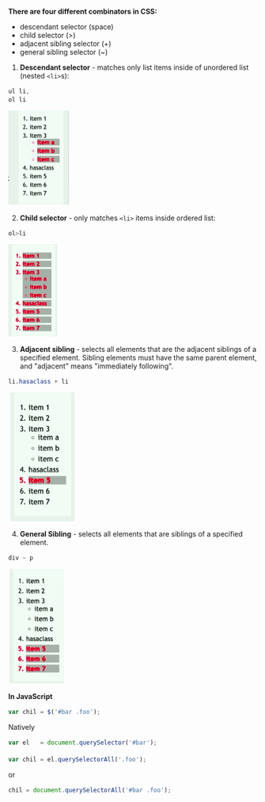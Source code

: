 **There are four different combinators in CSS:**

* descendant selector (space)
* child selector (>)
* adjacent sibling selector (+)
* general sibling selector (~)

1. **Descendant selector** - matches only list items inside of unordered list (nested `<li>`s):

```css
ul li,
ol li
```
![descendantSelector](./descendantSelector.png)


2. **Child selector** - only matches `<li>` items inside ordered list:

```css
ol>li
```
![childSelector](./childSelector.png)

3. **Adjacent sibling** - selects all elements that are the adjacent siblings of a specified element.
Sibling elements must have the same parent element, and "adjacent" means "immediately following".

```css
li.hasaclass + li
```
![adjacentSiblingSelector](./adjacentSiblingSelector.png)

4. **General Sibling** - selects all elements that are siblings of a specified element.

```css
div ~ p 
```
![generalSiblingSelector](./generalSiblingSelector.png)

**In JavaScript**

```js
var chil = $('#bar .foo');
```
 
Natively

```js
var el   = document.querySelector('#bar');

var chil = el.querySelectorAll('.foo');
```
or

```js
chil = document.querySelectorAll('#bar .foo');
```

